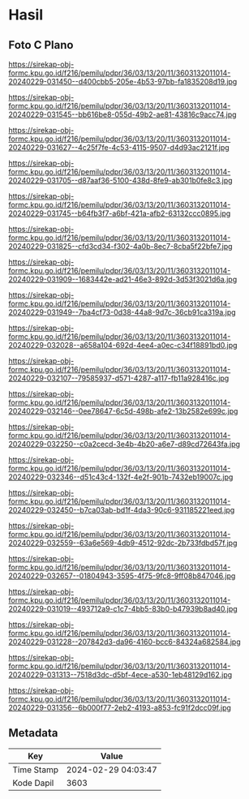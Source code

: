 # Hasil

## Foto C Plano

https://sirekap-obj-formc.kpu.go.id/f216/pemilu/pdpr/36/03/13/20/11/3603132011014-20240229-031450--d400cbb5-205e-4b53-97bb-fa1835208d19.jpg

https://sirekap-obj-formc.kpu.go.id/f216/pemilu/pdpr/36/03/13/20/11/3603132011014-20240229-031545--bb616be8-055d-49b2-ae81-43816c9acc74.jpg

https://sirekap-obj-formc.kpu.go.id/f216/pemilu/pdpr/36/03/13/20/11/3603132011014-20240229-031627--4c25f7fe-4c53-4115-9507-d4d93ac2121f.jpg

https://sirekap-obj-formc.kpu.go.id/f216/pemilu/pdpr/36/03/13/20/11/3603132011014-20240229-031705--d87aaf36-5100-438d-8fe9-ab301b0fe8c3.jpg

https://sirekap-obj-formc.kpu.go.id/f216/pemilu/pdpr/36/03/13/20/11/3603132011014-20240229-031745--b64fb3f7-a6bf-421a-afb2-63132ccc0895.jpg

https://sirekap-obj-formc.kpu.go.id/f216/pemilu/pdpr/36/03/13/20/11/3603132011014-20240229-031825--cfd3cd34-f302-4a0b-8ec7-8cba5f22bfe7.jpg

https://sirekap-obj-formc.kpu.go.id/f216/pemilu/pdpr/36/03/13/20/11/3603132011014-20240229-031909--1683442e-ad21-46e3-892d-3d53f3021d6a.jpg

https://sirekap-obj-formc.kpu.go.id/f216/pemilu/pdpr/36/03/13/20/11/3603132011014-20240229-031949--7ba4cf73-0d38-44a8-9d7c-36cb91ca319a.jpg

https://sirekap-obj-formc.kpu.go.id/f216/pemilu/pdpr/36/03/13/20/11/3603132011014-20240229-032028--a658a104-692d-4ee4-a0ec-c34f18891bd0.jpg

https://sirekap-obj-formc.kpu.go.id/f216/pemilu/pdpr/36/03/13/20/11/3603132011014-20240229-032107--79585937-d571-4287-a117-fb11a928416c.jpg

https://sirekap-obj-formc.kpu.go.id/f216/pemilu/pdpr/36/03/13/20/11/3603132011014-20240229-032146--0ee78647-6c5d-498b-afe2-13b2582e699c.jpg

https://sirekap-obj-formc.kpu.go.id/f216/pemilu/pdpr/36/03/13/20/11/3603132011014-20240229-032250--c0a2cecd-3e4b-4b20-a6e7-d89cd72643fa.jpg

https://sirekap-obj-formc.kpu.go.id/f216/pemilu/pdpr/36/03/13/20/11/3603132011014-20240229-032346--d51c43c4-132f-4e2f-901b-7432eb19007c.jpg

https://sirekap-obj-formc.kpu.go.id/f216/pemilu/pdpr/36/03/13/20/11/3603132011014-20240229-032450--b7ca03ab-bd1f-4da3-90c6-931185221eed.jpg

https://sirekap-obj-formc.kpu.go.id/f216/pemilu/pdpr/36/03/13/20/11/3603132011014-20240229-032559--63a6e569-4db9-4512-92dc-2b733fdbd57f.jpg

https://sirekap-obj-formc.kpu.go.id/f216/pemilu/pdpr/36/03/13/20/11/3603132011014-20240229-032657--01804943-3595-4f75-9fc8-9ff08b847046.jpg

https://sirekap-obj-formc.kpu.go.id/f216/pemilu/pdpr/36/03/13/20/11/3603132011014-20240229-031019--493712a9-c1c7-4bb5-83b0-b47939b8ad40.jpg

https://sirekap-obj-formc.kpu.go.id/f216/pemilu/pdpr/36/03/13/20/11/3603132011014-20240229-031228--207842d3-da96-4160-bcc6-84324a682584.jpg

https://sirekap-obj-formc.kpu.go.id/f216/pemilu/pdpr/36/03/13/20/11/3603132011014-20240229-031313--7518d3dc-d5bf-4ece-a530-1eb48129d162.jpg

https://sirekap-obj-formc.kpu.go.id/f216/pemilu/pdpr/36/03/13/20/11/3603132011014-20240229-031356--6b000f77-2eb2-4193-a853-fc91f2dcc09f.jpg


## Metadata

| Key        | Value               |
| ---------- | ------------------- |
| Time Stamp | 2024-02-29 04:03:47 |
| Kode Dapil | 3603                |



